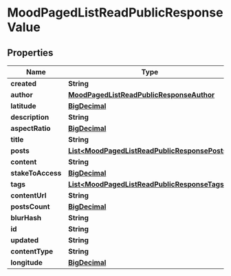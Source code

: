 
# MoodPagedListReadPublicResponseValue

## Properties
Name | Type | Description | Notes
------------ | ------------- | ------------- | -------------
**created** | **String** |  |  [optional]
**author** | [**MoodPagedListReadPublicResponseAuthor**](MoodPagedListReadPublicResponseAuthor.md) |  |  [optional]
**latitude** | [**BigDecimal**](BigDecimal.md) |  |  [optional]
**description** | **String** |  |  [optional]
**aspectRatio** | [**BigDecimal**](BigDecimal.md) |  |  [optional]
**title** | **String** |  |  [optional]
**posts** | [**List&lt;MoodPagedListReadPublicResponsePosts&gt;**](MoodPagedListReadPublicResponsePosts.md) |  |  [optional]
**content** | **String** |  |  [optional]
**stakeToAccess** | [**BigDecimal**](BigDecimal.md) |  |  [optional]
**tags** | [**List&lt;MoodPagedListReadPublicResponseTags&gt;**](MoodPagedListReadPublicResponseTags.md) |  |  [optional]
**contentUrl** | **String** |  |  [optional]
**postsCount** | [**BigDecimal**](BigDecimal.md) |  |  [optional]
**blurHash** | **String** |  |  [optional]
**id** | **String** |  |  [optional]
**updated** | **String** |  |  [optional]
**contentType** | **String** |  |  [optional]
**longitude** | [**BigDecimal**](BigDecimal.md) |  |  [optional]



